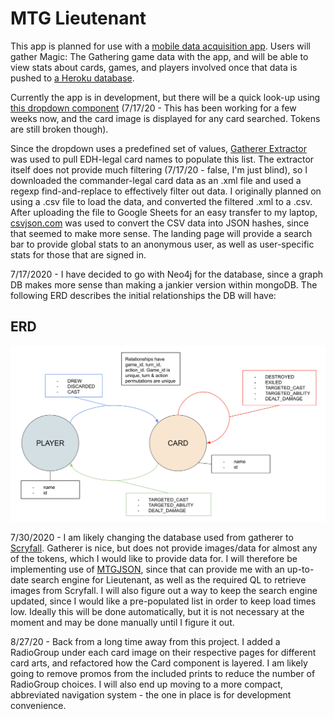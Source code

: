 # MTG Lieutenant

This app is planned for use with a [mobile data acquisition app](#). Users will gather Magic: The Gathering game data with the app, and will be able to view stats about cards, games, and players involved once that data is pushed to [a Heroku database](#).

Currently the app is in development, but there will be a quick look-up using [this dropdown component](https://react.semantic-ui.com/modules/dropdown/) (7/17/20 - This has been working for a few weeks now, and the card image is displayed for any card searched. Tokens are still broken though).

Since the dropdown uses a predefined set of values, [Gatherer Extractor](https://www.mtgsalvation.com/forums/magic-fundamentals/other-magic-products/third-party-products/337224-mtg-gatherer-extractor-v6-6-database-pics) was used to pull EDH-legal card names to populate this list. The extractor itself does not provide much filtering (7/17/20 - false, I'm just blind), so I downloaded the commander-legal card data as an .xml file and used a regexp find-and-replace to effectively filter out data. I originally planned on using a .csv file to load the data, and converted the filtered .xml to a .csv. After uploading the file to Google Sheets for an easy transfer to my laptop, [csvjson.com](https://csvjson.com/csv2json) was used to convert the CSV data into JSON hashes, since that seemed to make more sense. The landing page will provide a search bar to provide global stats to an anonymous user, as well as user-specific stats for those that are signed in.

7/17/2020 - I have decided to go with Neo4j for the database, since a graph DB makes more sense than making a jankier version within mongoDB. The following ERD describes the initial relationships the DB will have:

## ERD

![Lieutenant ERD](/public/LTNT_ERD.png)

7/30/2020 - I am likely changing the database used from gatherer to [Scryfall](https://scryfall.com/). Gatherer is nice, but does not provide images/data for almost any of the tokens, which I would like to provide data for. I will therefore be implementing use of [MTGJSON](https://mtgjson.com/), since that can provide me with an up-to-date search engine for Lieutenant, as well as the required QL to retrieve images from Scryfall. I will also figure out a way to keep the search engine updated, since I would like a pre-populated list in order to keep load times low. Ideally this will be done automatically, but it is not necessary at the moment and may be done manually until I figure it out.

8/27/20 - Back from a long time away from this project. I added a RadioGroup under each card image on their respective pages for different card arts, and refactored how the Card component is layered. I am likely going to remove promos from the included prints to reduce the number of RadioGroup choices. I will also end up moving to a more compact, abbreviated navigation system - the one in place is for development convenience.
